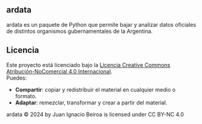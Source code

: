 ## ardata
ardata es un paquete de Python que permite bajar y analizar datos oficiales de distintos organismos gubernamentales de la Argentina.

## Licencia
Este proyecto está licenciado bajo la [Licencia Creative Commons Atribución-NoComercial 4.0 Internacional](https://creativecommons.org/licenses/by-nc/4.0/).  
Puedes:
- **Compartir**: copiar y redistribuir el material en cualquier medio o formato.
- **Adaptar**: remezclar, transformar y crear a partir del material.

ardata © 2024 by Juan Ignacio Beiroa is licensed under CC BY-NC 4.0
